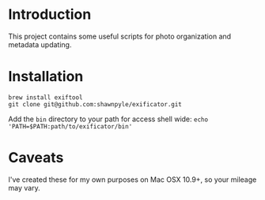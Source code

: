 # Introduction
This project contains some useful scripts for photo organization and metadata updating.

# Installation
```
brew install exiftool
git clone git@github.com:shawnpyle/exificator.git
```

Add the `bin` directory to your path for access shell wide:
`echo 'PATH=$PATH:path/to/exificator/bin'`

# Caveats

I've created these for my own purposes on Mac OSX 10.9+, so your mileage may vary.
